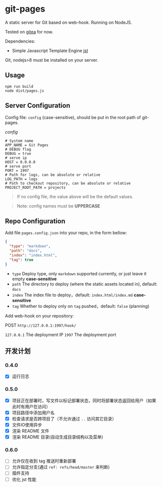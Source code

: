 # git-pages

A static server for Git based on web-hook. Running on NodeJS.

Tested on [gitea](https://gitea.io/) for now.

Dependencies:

- Simple Javascript Template Engine [jst](http://github.com/hyjiacan/jst)

Git, nodejs>8 must be installed on your server.

## Usage

```shell script
npm run build
node dist/pages.js
```

## Server Configuration

Config file: `config` (case-sensitive), should be put in the root path of git-pages.

*config*
```
# System name
APP_NAME = Git Pages
# DEBUG flag
DEBUG = true
# serve ip
HOST = 0.0.0.0
# serve port
PORT = 1997
# Path for logs, can be absolute or relative 
LOG_PATH = logs
# Path to checkout repository, can be absolute or relative
PROJECT_ROOT_PATH = projects
```

> If no config file, the value above will be the default values.

> Note: config names must be **UPPERCASE**

## Repo Configuration

Add file `pages.config.json` into your repo, in the form bellow:

```json
{
  "type": "markdown",
  "path": "docs",
  "index": "index.html",
  "tag": true
}
```

- `type` Deploy type, only `markdown` supported currently, or just leave it empty **case-sensitive**
- `path` The directory to deploy (where the static assets located in), default: `docs`
- `index` The index file to deploy，default: `index.html/index.md` **case-sensitive**
- `tag` Whether to deploy only on `tag` pushed，default: `false` (planning)

Add web-hook on your repository:

POST `http://127.0.0.1:1997/hook/`


`127.0.0.1` The deployment IP
`1997` The deployment port

## 开发计划

### 0.4.0

- [x] 运行日志

### 0.5.0

- [x] 项目正在部署时，写文件以标记部署状态，同时将部署状态返回给用户（如果此时有用户在访问）
- [x] 项目路径中添加用户名
- [x] 检查请求是否跨项目了（不允许通过 `..` 访问其它目录）
- [x] 文件IO使用异步
- [x] 渲染 README 文件
- [x] 渲染 README 目录(自动生成目录结构以及菜单)

### 0.6.0

- [ ] 允许仅在收到 tag 推送时重新部署
- [ ] 允许指定分支(通过 `ref: refs/head/master` 来判断)
- [ ] 插件支持
- [ ] 优化 jst 性能
